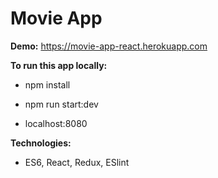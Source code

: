 # Movie App

**Demo:** https://movie-app-react.herokuapp.com

**To run this app locally:**
* npm install

* npm run start:dev

* localhost:8080

**Technologies:**
* ES6, React, Redux, ESlint
